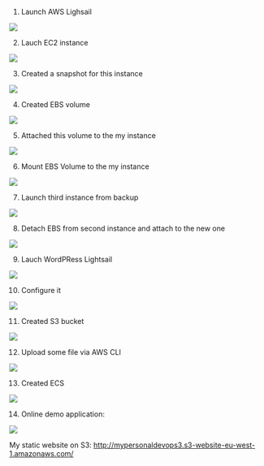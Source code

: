 

1. Launch AWS Lighsail


<img src="AWS_images/AWSLightsail.png">


2. Lauch EC2 instance


<img src="AWS_images/ec2.png">


3. Created a snapshot for this instance


<img src="AWS_images/Snapshot.png">


4. Created EBS volume


<img src="AWS_images/EBS.png">


5. Attached this volume to the my instance


<img src="AWS_images/attached.png">


6. Mount EBS Volume to the my instance


<img src="AWS_images/MountVolume.png">


7. Launch third instance from backup


<img src="AWS_images/LaunchBackup.png">


8. Detach EBS from second instance and attach to the new one


<img src="AWS_images/Detach.png">


9. Lauch WordPRess Lightsail 


<img src="AWS_images/wordpress.png">


10. Configure it


<img src="AWS_images/configure.png">


11. Created S3 bucket


<img src="AWS_images/s3.png">


12. Upload some file via AWS CLI


<img src="AWS_images/Upload.png">


13. Created ECS


<img src="AWS_images/ECS.png">


14. Online demo application:


<img src="AWS_images/app.png">



My static website on S3: http://mypersonaldevops3.s3-website-eu-west-1.amazonaws.com/

